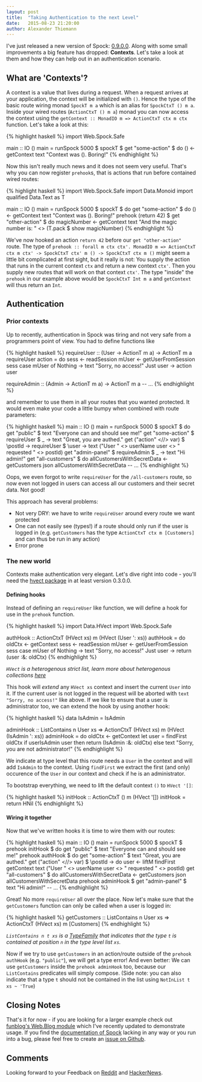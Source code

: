 ```yaml
---
layout: post
title:  "Taking Authentication to the next Level"
date:   2015-08-23 21:20:00
author: Alexander Thiemann
---
```


I've just released a new version of Spock: [0.9.0.0][new-version]. Along with some small improvements a big feature has dropped: **Contexts**. Let's take a look at them and how they can help out in an authentication scenario.

## What are 'Contexts'?

A context is a value that lives during a request. When a request arrives at your application, the context will be initialized with `()`. Hence the type of the basic route wiring monad `SpockT m a` which is an alias for `SpockCtxT () m a`. Inside your wired routes (`ActionCtxT () m a`) monad you can now access the context using the `getContext :: MonadIO m => ActionCtxT ctx m ctx` function. Let's take a look at this:

{% highlight haskell %}
import Web.Spock.Safe

main :: IO ()
main =
   runSpock 5000 $ spockT $
   get "some-action" $
   do () <- getContext
   	  text "Context was (). Boring!"
{% endhighlight %}

Now this isn't really much news and it does not seem very useful. That's why you can now register `prehook`s, that is actions that run before contained wired routes:

{% highlight haskell %}
import Web.Spock.Safe
import Data.Monoid
import qualified Data.Text as T

main :: IO ()
main =
   runSpock 5000 $ spockT $
   do get "some-action" $
        do () <- getContext
   	       text "Context was (). Boring!"
   	  prehook (return 42) $
   	    get "other-action" $
   	    do magicNumber <- getContext
   	       text "And the magic number is: " <> (T.pack $ show magicNumber)
{% endhighlight %}

We've now hooked an action `return 42` before our `get "other-action"` route. The type of `prehook :: forall m ctx ctx'. MonadIO m => ActionCtxT ctx m ctx' -> SpockCtxT ctx' m () -> SpockCtxT ctx m ()` might seem a little bit complicated at first sight, but it really is not: You supply the action that runs in the current context `ctx` and return a new context `ctx'`. Then you supply new routes that will work on that context `ctx'`. The type "inside" the `prehook` in our example above would be `SpockCtxT Int m a` and `getContext` will thus return an `Int`.

## Authentication

### Prior contexts

Up to recently, authentication in Spock was tiring and not very safe from a programmers point of view. You had to define functions like

{% highlight haskell %}
requireUser :: (User -> ActionT m a) -> ActionT m a
requireUser action =
   do sess <- readSession
      mUser <- getUserFromSession sess
      case mUser of
      	 Nothing -> text "Sorry, no access!"
      	 Just user -> action user

requireAdmin :: (Admin -> ActionT m a) -> ActionT m a
-- ...
{% endhighlight %}

and remember to use them in all your routes that you wanted protected. It would even make your code a little bumpy when combined with route parameters:

{% highlight haskell %}
main :: IO ()
main =
   runSpock 5000 $ spockT $
   do get "public" $ text "Everyone can and should see me!"
      get "some-action" $ requireUser $ \_ ->
        text "Great, you are authed."
      get ("action" <//> var) $ \postId -> requireUser $ \user ->
        text ("User " <> userName user <> " requested " <> postId)
      get "admin-panel" $ requireAdmin $ \_ ->
        text "Hi admin!"
      get "all-customers" $
        do allCustomersWithSecretData <- getCustomers
           json allCustomersWithSecretData
   	  -- ...
{% endhighlight %}

Oops, we even forgot to write `requireUser` for the `/all-customers` route, so now even not logged in users can access all our customers and their secret data. Not good!

This approach has several problems:

* Not very DRY: we have to write `requireUser` around every route we want protected
* One can not easily see (types!) if a route should only run if the user is logged in (e.g. `getCustomers` has the type `ActionCtxT ctx m [Customers]` and can thus be run in any action)
* Error prone

### The new world

Contexts make authentication very elegant. Let's dive right into code - you'll need the [hvect package][hvect] in at least version 0.3.0.0.

#### Defining hooks

Instead of defining an `requireUser` like function, we will define a hook for use in the `prehook` function.

{% highlight haskell %}
import Data.HVect
import Web.Spock.Safe

authHook :: ActionCtxT (HVect xs) m (HVect (User ': xs))
authHook =
    do oldCtx <- getContext
       sess <- readSession
       mUser <- getUserFromSession sess
       case mUser of
      	   Nothing -> text "Sorry, no access!"
      	   Just user -> return (user :&: oldCtx)
{% endhighlight %}

*`HVect` is a heterogenous strict list, learn more about heterogenous collections [here][hs-wiki-hlist]*

This hook will *extend* any `HVect xs` context and insert the current `User` into it. If the current user is not logged in the request will be aborted with `text "Sorry, no access!"` like above. If we like to ensure that a user is administrator too, we can extend the hook by using another hook:

{% highlight haskell %}
data IsAdmin = IsAdmin

adminHook :: ListContains n User xs => ActionCtxT (HVect xs) m (HVect (IsAdmin ': xs))
adminHook =
    do oldCtx <- getContext
       let user = findFirst oldCtx
       if userIsAdmin user
       then return (IsAdmin :&: oldCtx)
       else text "Sorry, you are not administrator!"
{% endhighlight %}

We indicate at type level that this route needs a `User` in the context and will add `IsAdmin` to the context. Using `findFirst` we extract the first (and only) occurence of the `User` in our context and check if he is an administrator.

To bootstrap everything, we need to lift the default context `()` to `HVect '[]`:

{% highlight haskell %}
initHook :: ActionCtxT () m (HVect '[])
initHook = return HNil
{% endhighlight %}

#### Wiring it together

Now that we've written hooks it is time to wire them with our routes:

{% highlight haskell %}
main :: IO ()
main =
   runSpock 5000 $ spockT $
   prehook initHook $
   do get "public" $ text "Everyone can and should see me!"
      prehook authHook $
        do get "some-action" $
             text "Great, you are authed."
           get ("action" <//> var) $ \postId ->
             do user <- liftM findFirst getContext
                text ("User " <> userName user <> " requested " <> postId)
           get "all-customers" $
             do allCustomersWithSecretData <- getCustomers
                json allCustomersWithSecretData
           prehook adminHook $
             get "admin-panel" $ text "Hi admin!"
   	  -- ...
{% endhighlight %}

Great! No more `requireUser` all over the place. Now let's make sure that the `getCustomers` function can only be called when a user is logged in:

{% highlight haskell %}
getCustomers :: ListContains n User xs => ActionCtxT (HVect xs) m [Customers]
{% endhighlight %}

*`ListContains n t xs` is a [TypeFamily][typefamily] that indicates that the type `t` is contained at position `n` in the type level list `xs`.*

Now if we try to use `getCustomers` in an action/route outside of the `prehook authHook` (e.g. `"public"`), we will get a type error! And even better: We can use `getCustomers` inside the `prehook adminHook` too, because our `ListContains` predicates will simply compose. (Side note: you can also indicate that a type `t` should not be contained in the list using `NotInList t xs ~ 'True`)

## Closing Notes

That's it for now - if you are looking for a larger example check out [funblog's Web.Blog module][funblog-web-blog] which I've recently updated to demonstrate usage. If you find the [documentation of Spock][new-version] lacking in any way or you run into a bug, please feel free to create an [issue on Github][gh-issue].

## Comments

Looking forward to your Feedback on [Reddit][reddit-post] and [HackerNews][hn-post].

[new-version]: https://hackage.haskell.org/package/Spock-0.9.0.0
[hvect]: https://hackage.haskell.org/package/hvect
[hs-wiki-hlist]: https://wiki.haskell.org/Heterogenous_collections
[typefamily]: https://wiki.haskell.org/GHC/Type_families
[funblog-web-blog]: https://github.com/agrafix/funblog/blob/1324088e67fc14d471964763e95662195fe3e849/src/Web/Blog.hs
[gh-issue]: https://github.com/agrafix/Spock/issues
[reddit-post]: https://todo
[hn-post]: https://todo